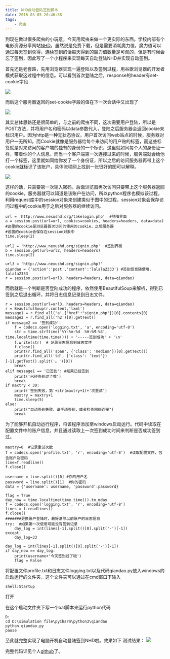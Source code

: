 ```yaml
---
title: NHD自动登陆签到脚本
date: 2018-03-05 20:46:38
tags:
	- 爬虫
---
```

到现在做过很多爬虫的小玩意，今天用爬虫来做一个更实际的东西。学校内部有个电影资源分享网站[NHD](http://www.nexushd.org/index.php)，虽然说是免费下载，但是需要消耗魔力值，魔力值可以通过每天签到获得，连续签到的话每天得到的魔力值数量是可观的，但是有时候会忘了签到，因此写了一个小程序来实现每天自动登陆NHD并实现自动签到。
<!-- more -->

首先还是老套路，先用浏览器实现一遍登陆以及签到过程，用谷歌浏览器的开发者模式获取这过程中的信息。可以看到首次登陆之后，response的header有set-cookie字段

![](https://i.imgur.com/blGVz73.png)

而后这个服务器返回的set-cookie字段的值在下一次会话中又出现了

![](https://i.imgur.com/gI5d49F.png)


其实总体思路还是很简单的，与之前的爬虫不同，这次需要用户登陆，所以是POST方法，并将用户名和密码以data参数代入，登陆之后服务器会返回cookie来标识用户。因为http是一种无状态协议，用户首次访问web站点的时候，服务器对用户一无所知。而Cookie就像是服务器给每个来访问的用户贴的标签，而这些标签就是对来访问的客户端的独有的身份的一个标识，这里就如同每个人的身份证一样，带着你的个人信息。而当一个客户端第一次连接过来的时候，服务端就会给他打一个标签，这里就如同给你发了一个身份证，所以之后的访问服务器再带上这个cookie就标识了该账户，具体流程网上找到一张很好的图可以解释。

![](https://i.imgur.com/LRa6WPr.png)

这样的话，只需要第一次输入密码，后面浏览器再次访问只要带上这个服务器返回的cookie，服务器就可以知道是该账户在访问，所以python程序也模拟该过程。利用request库中的session对象来创建类似于图中的过程，session对象会保存访问过程中的cookie用于之后对服务器的继续访问。

	url = 'http://www.nexushd.org/takelogin.php'  #登陆界面
	a = session.post(url=url, cookies=cookies, headers=headers, data=data)
	#这里的cookie是浏览器首次访问的使用的cookie，之后服务器
	#设置的cookie会保存在session对象中
	time.sleep(2)
	
	url2 = 'http://www.nexushd.org/signin.php'  #签到界面
    b = session.get(url=url2, headers=headers)
    time.sleep(2)

    url3 = 'http://www.nexushd.org/signin.php?'
    qiandao = {'action':'post','content':'lalala2333'} #签到信息随便填，lalala2333
    r = session.post(url=url3, headers=headers, data=qiandao)

而后就是一个判断是否登陆成功的程序，依然使用BeautifulSoup来解析，得到已签到之后退出循环，并将日志信息记录到日志文件。

	r = session.post(url=url3, headers=headers, data=qiandao)
    r = BeautifulSoup(r.content,'lxml')
    message1 = r.find_all('a',{'href':"signin.php"})[0].contents[0]
    message2 = r.find_all('h2')[0].getText()
    if message2 == '签到成功':
        f = codecs.open('logging.txt', 'a', encoding='utf-8')
        str = time.strftime('%Y-%m-%d  %H:%M:%S', time.localtime(time.time())) + '-----签到成功' + '\n'
        f.write(str)  # 记录日志信息到日志文件
        f.close()
        print(r.find_all('span', {'class': 'medium'})[0].getText())
        print(r.find_all('td', {'class': 'text'})[-1].getText().split('。')[0])
        break
    elif message1 == '已签到': #如果已经签到
        print('已经签到过了哦')
        break
    if maxtry < 30:
        print('签到失败，第'+str(maxtry+1)+'次重试')
        maxtry = maxtry+1
        time.sleep(5)
    else:
        print("自动签到失败，请手动签到，或者检查网络连接")
        break

为了能够开机自动运行程序，将该程序添加至windows启动运行。代码中读取在配置文件中的账户信息，并且通过读取上一次签到成功时间来判断是否成功签到过。

	maxtry=0  #记录重试次数
	f = codecs.open('profile.txt', 'r', encoding='utf-8')  #读取配置文件，包含账户及密码
	line=f.readline()
	f.close()
	
	username = line.split()[0] #你的用户名
	password = line.split()[1]  #你的密码
	data = {'username': username, 'password':password}
	
	flag = True
	day_now = time.localtime(time.time()).tm_mday
	f = codecs.open('logging.txt', 'r', encoding='utf-8')
	lines = f.readlines()
	f.close()
	#######更换账户登陆时，最好清除以前账户的日志信息
	try:  #如果第一次使用可能没有签到记录
		day_log = int(lines[-1].split()[0].split('-')[-1])
	except:
		day_log=33
	
	day_log = int(lines[-1].split()[0].split('-')[-1])
	if day_now == day_log:
	    print(username+'今天签到过了哦')
	    flag = False
将配置文件profile.txt和日志文件logging.txt以及代码qiandao.py放入windows的启动运行的文件夹，这个文件夹可以通过在cmd窗口下输入

	shell:Startup

打开


在这个启动文件夹下写一个bat脚本来运行python代码

	D:
	cd D:\simulation file\pyCharm\python3\qiandao
	python qiandao.py
	pause

至此就完整实现了电脑开机自动登陆签到NHD啦。效果如下
测试结果：
![](https://i.imgur.com/UgfuNIl.png)


完整代码详见个人[github](https://github.com/lkj1114889770/WebScraping/tree/master/qiandao)了。
